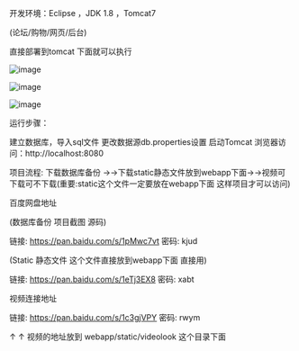 开发环境：Eclipse ，JDK 1.8 ，Tomcat7

(论坛/购物/网页/后台)

直接部署到tomcat 下面就可以执行

![image](https://github.com/ArvinZhangX/ssm_bilibili/blob/master/bilibili/%E9%A1%B9%E7%9B%AE/%E4%B8%BB%E9%A1%B5.png)

![image](https://github.com/ArvinZhangX/ssm_bilibili/blob/master/bilibili/主页.png)

![image](https://github.com/ArvinZhangX/ssm_bilibili/blob/master/bilibili/订单.png)

运行步骤：

建立数据库，导入sql文件
更改数据源db.properties设置
启动Tomcat
浏览器访问：http://localhost:8080

项目流程: 下载数据库备份 →→下载static静态文件放到webapp下面→→视频可下载可不下载(重要:static这个文件一定要放在webapp下面 这样项目才可以访问)

百度网盘地址

(数据库备份 项目截图 源码)

链接: https://pan.baidu.com/s/1pMwc7vt 密码: kjud

(Static 静态文件  这个文件直接放到webapp下面 直接用)

链接: https://pan.baidu.com/s/1eTj3EX8 密码: xabt

视频连接地址

链接: https://pan.baidu.com/s/1c3gjVPY 密码: rwym

↑ ↑ 视频的地址放到  webapp/static/videolook 这个目录下面 